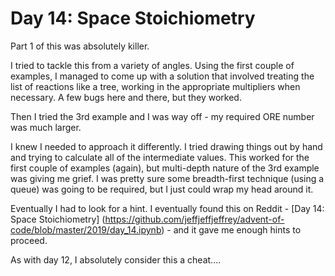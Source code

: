 # Day 14: Space Stoichiometry
Part 1 of this was absolutely killer.

I tried to tackle this from a variety of angles. Using the first couple of examples, I managed to come up with a solution that
involved treating the list of reactions like a tree, working in the appropriate multipliers when necessary. A few bugs here and
there, but they worked.

Then I tried the 3rd example and I was way off - my required ORE number was much larger.

I knew I needed to approach it differently. I tried drawing things out by hand and trying to calculate all of the intermediate
values. This worked for the first couple of examples (again), but multi-depth nature of the 3rd example was giving me grief.
I was pretty sure some breadth-first technique (using a queue) was going to be required, but I just could wrap my head around
it.

Eventually I had to look for a hint. I eventually found this on Reddit - [Day 14: Space Stoichiometry]
(https://github.com/jeffjeffjeffrey/advent-of-code/blob/master/2019/day_14.ipynb) - and it gave me enough hints to proceed.

As with day 12, I absolutely consider this a cheat....
